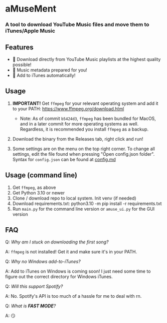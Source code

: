 # aMuseMent
### A tool to download YouTube Music files and move them to iTunes/Apple Music

## Features
- 📁 Download directly from YouTube Music playlists at the highest quality possible!
- 📝 Music metadata prepared for you!
- 🎵 Add to iTunes automatically!

## Usage
1. **IMPORTANT!** Get `ffmpeg` for your relevant operating system and add it to your PATH: https://www.ffmpeg.org/download.html
    - Note: As of commit `b5424d3`, `ffmpeg` has been bundled for MacOS, and in a later commit for more operating systems as well. Regardless, it is recommended you install `ffmpeg` as a backup.

2. Download the binary from the Releases tab, right click and run!
3. Some settings are on the menu on the top right corner. To change all settings, edit the file found when pressing "Open config.json folder". Syntax for `config.json` can be found at [config.md](./config.md)

## Usage (command line)
1. Get `ffmpeg`, as above
2. Get Python 3.10 or newer
3. Clone / download repo to local system. Init venv (if needed)
4. Download requirements.txt: python3.10 -m pip install -r requirements.txt
5. Run `main.py` for the command line version or `amuse_ui.py` for the GUI version

## FAQ
Q: *Why am I stuck on downloading the first song?*

A: `ffmpeg` is not installed! Get it and make sure it's in your PATH.

Q: *Why no Windows add-to-iTunes?*

A: Add to iTunes on Windows is coming soon! I just need some time to figure out the correct directory for Windows iTunes.

Q: *Will this support Spotify?*

A: No. Spotify's API is too much of a hassle for me to deal with rn.

Q: *What is **FAST MODE**?*

A: 😏